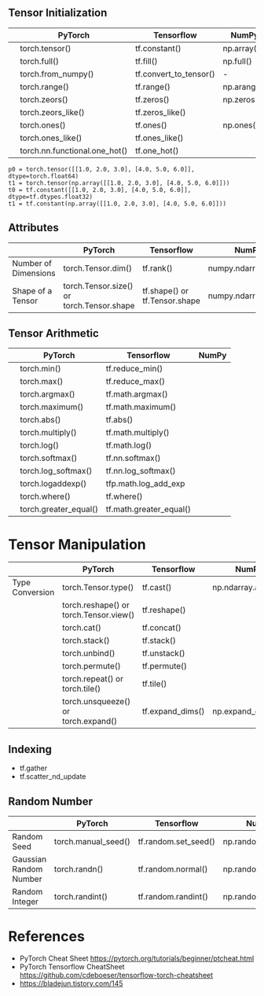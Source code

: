 ## Tensor Initialization
|                           |   PyTorch           |     Tensorflow         |        NumPy       |
|---------------------------|---------------------|------------------------|--------------------|
|                           |   torch.tensor()    |     tf.constant()      |   np.array()       |
|                           |   torch.full()      |     tf.fill()          |   np.full()        |
|                           |  torch.from_numpy() | tf.convert_to_tensor() |         -          |
|                           |  torch.range()      | tf.range()             |  np.arange()       |
|                           |  torch.zeors()      | tf.zeros()             |  np.zeros()        |
|                           |  torch.zeors_like() | tf.zeros_like()        |                    |
|                           |  torch.ones()       | tf.ones()              |  np.ones()         |
|                           |  torch.ones_like()  | tf.ones_like()         |                    |
|                           |  torch.nn.functional.one_hot()  | tf.one_hot()           |                    |


```
p0 = torch.tensor([[1.0, 2.0, 3.0], [4.0, 5.0, 6.0]],  dtype=torch.float64)
t1 = torch.tensor(np.array([[1.0, 2.0, 3.0], [4.0, 5.0, 6.0]]))
t0 = tf.constant([[1.0, 2.0, 3.0], [4.0, 5.0, 6.0]], dtype=tf.dtypes.float32)
t1 = tf.constant(np.array([[1.0, 2.0, 3.0], [4.0, 5.0, 6.0]]))
```
## Attributes
|                           |   PyTorch            |     Tensorflow      |        NumPy          |
|---------------------------|----------------------|---------------------|-----------------------|
|   Number of Dimensions    |   torch.Tensor.dim() |     tf.rank()       |   numpy.ndarray.ndim  |
|   Shape of a Tensor       |   torch.Tensor.size() or<br> torch.Tensor.shape |     tf.shape() or<br> tf.Tensor.shape    |   numpy.ndarray.shape  |

                                                              
## Tensor Arithmetic
|                           |   PyTorch                    |     Tensorflow       |        NumPy       |
|------------------------------|------------------------------|------------------------------|--------------------|
|                              |   torch.min()                |    tf.reduce_min()           |                    | 
|                              |   torch.max()                |    tf.reduce_max()           |                    | 
|                              |   torch.argmax()             |    tf.math.argmax()           |                    | 
|                              |   torch.maximum()            |    tf.math.maximum()   |                    | 
|                              |   torch.abs()                |    tf.abs()              |                    |
|                              |   torch.multiply()           |    tf.math.multiply()       |                    |
|                              |   torch.log()                |    tf.math.log()       |                    |
|                              |   torch.softmax()            |    tf.nn.softmax()   |                    |
|                              |   torch.log_softmax()        |    tf.nn.log_softmax()        |                    |
|                              |   torch.logaddexp()          | tfp.math.log_add_exp |                    |
|                              |   torch.where()              |    tf.where()        |                    |
|                              |   torch.greater_equal()      |    tf.math.greater_equal()    |                    |

# Tensor Manipulation
|                            |   PyTorch                   |     Tensorflow      |        NumPy        |
|----------------------------|-----------------------------|---------------------|---------------------|
| Type Conversion            |   torch.Tensor.type()       |     tf.cast()       | np.ndarray.astype() |
|                            |   torch.reshape() or<br>   torch.Tensor.view()      |     tf.reshape()    |                     |
|                            |   torch.cat()               |     tf.concat()     |                     |
|                            |   torch.stack()             |     tf.stack()      |                     |
|                            |   torch.unbind()            |     tf.unstack()    |                     |
|                            |   torch.permute()           |     tf.permute()    |                     |
|                            |   torch.repeat() or<br> torch.tile()    |     tf.tile()       |                     |
|                            |   torch.unsqueeze() or<br> torch.expand()        |     tf.expand_dims()|  np.expand_dims()   |


## Indexing
* tf.gather
* tf.scatter_nd_update



## Random Number

|                            |   PyTorch                   |     Tensorflow        |        NumPy         |
|----------------------------|-----------------------------|-----------------------|----------------------|
|  Random Seed               | torch.manual_seed()         | tf.random.set_seed()  |  np.random.seed()    |
|  Gaussian Random Number    | torch.randn()     | tf.random.normal()    |  np.random.normal()    |
|  Random Integer            | torch.randint()   | tf.random.randint()   |  np.random.randint()   |




# References


* PyTorch Cheat Sheet https://pytorch.org/tutorials/beginner/ptcheat.html
* PyTorch Tensorflow CheatSheet  https://github.com/cdeboeser/tensorflow-torch-cheatsheet
* https://bladejun.tistory.com/145
